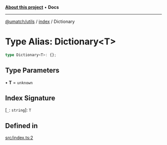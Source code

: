 [**About this project**](../../README.md) • **Docs**

***

[@umatch/utils](../../api.md) / [index](../README.md) / Dictionary

# Type Alias: Dictionary\<T\>

```ts
type Dictionary<T>: {};
```

## Type Parameters

• **T** = `unknown`

## Index Signature

 \[`_`: `string`\]: `T`

## Defined in

[src/index.ts:2](https://github.com/umatch-oficial/utils/blob/main/src/index.ts#L2)
